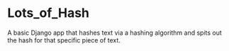 # Lots_of_Hash
A basic Django app that hashes text via a hashing algorithm and spits out the hash for that specific piece of text.
